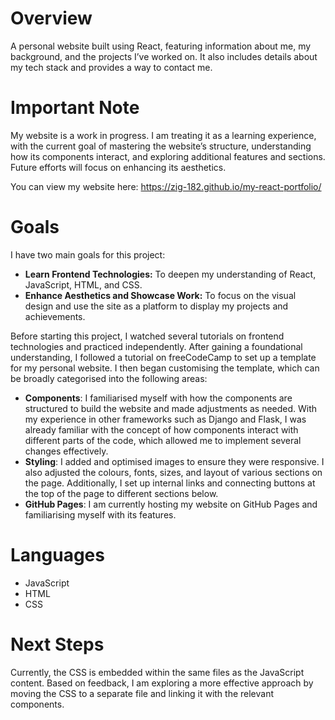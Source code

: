 # Overview
A personal website built using React, featuring information about me, my background, and the projects I’ve worked on. It also includes details about my tech stack and provides a way to contact me.

# Important Note
My website is a work in progress. I am treating it as a learning experience, with the current goal of mastering the website’s structure, understanding how its components interact, and exploring additional features and sections. Future efforts will focus on enhancing its aesthetics.

You can view my website here: https://zig-182.github.io/my-react-portfolio/

# Goals

I have two main goals for this project:
* **Learn Frontend Technologies:** To deepen my understanding of React, JavaScript, HTML, and CSS.
* **Enhance Aesthetics and Showcase Work:** To focus on the visual design and use the site as a platform to display my projects and achievements.

Before starting this project, I watched several tutorials on frontend technologies and practiced independently. After gaining a foundational understanding, I followed a tutorial on freeCodeCamp to set up a template for my personal website. I then began customising the template, which can be broadly categorised into the following areas:

* **Components**: I familiarised myself with how the components are structured to build the website and made adjustments as needed. With my experience in other frameworks such as Django and Flask, I was already familiar with the concept of how components interact with different parts of the code, which allowed me to implement several changes effectively.
* **Styling**: I added and optimised images to ensure they were responsive. I also adjusted the colours, fonts, sizes, and layout of various sections on the page. Additionally, I set up internal links and connecting buttons at the top of the page to different sections below.
* **GitHub Pages**: I am currently hosting my website on GitHub Pages and familiarising myself with its features.


# Languages
* JavaScript
* HTML
* CSS


# Next Steps
Currently, the CSS is embedded within the same files as the JavaScript content. Based on feedback, I am exploring a more effective approach by moving the CSS to a separate file and linking it with the relevant components.
